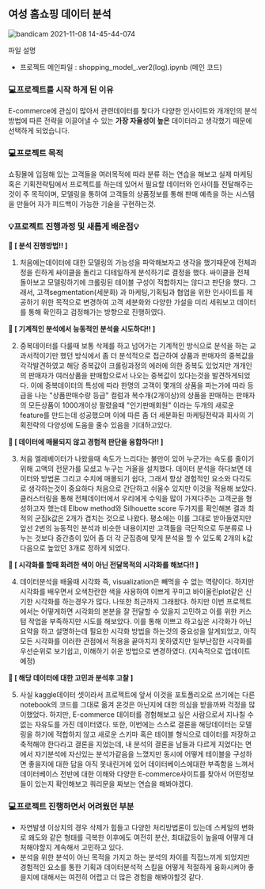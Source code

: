 ## 여성 홈쇼핑 데이터 분석

![bandicam 2021-11-08 14-45-44-074](https://user-images.githubusercontent.com/66814045/140690430-a28e0e7b-2b13-4c52-bbdb-405cee447d23.jpg)


파일 설명 
- 프로젝트 메인파일 : shopping_model_.ver2(log).ipynb (메인 코드)


### 💻프로젝트를 시작 하게 된 이유
E-commerce에 관심이 많아서 관련데이터를 찾다가 다양한 인사이트와 개개인의 분석방법에 따른 전략을 이끌어낼 수 있는 **가장 자율성이 높은** 데이터라고 생각했기 때문에 선택하게 되었습니다.   


### 💻프로젝트 목적
쇼핑몰에 입점해 있는 고객들을 여러목적에 따라 분류 하는 연습을 해보고 실제 마케팅 혹은 기획전략팀에서 프로젝트를 하는데 있어서 필요할 데이터와 인사이틀 전달해주는것이 주 목적이며,
모델링을 통하여 고객들의 상품정보를 통해 판매 예측을 하는 시스템을 만들어 자가 피드백이 가능한 기술을 구현하는것.


### 💡프로젝트 진행과정 및 새롭게 배운점💡

**🔖 [ 분석 진행방법!! ]**
1. 처음에는데이터에 대한 모델링의 가능성을 파악해보자고 생각을 했기때문에 전체과정을 린하게 싸이클을 돌리고 디테일하게 분석하기로 결정을 했다. 
싸이클을 전체 돌아보고 모델링하기에 크롤링된 테이블 구성이 적합하지는 않다고 판단을 했다. 그래서, 고객segmentation(세분화) 과 마케팅,기획팀과 협업을 위한 인사이트를
제공하기 위한 목적으로 변경하여 고객 세분화와 다양한 가설을 미리 세워보고 데이터를 통해 확인하고 검정해가는 방향으로 진행하였다.

**🔖 [ 기계적인 분석에서 능동적인 분석을 시도하다!! ]**

2. 중복데이터를 다룰때 보통 삭제를 하고 넘어가는 기계적인 방식으로 분석을 하는 교과서적이기만 했던 방식에서 좀 더 분석적으로 접근하여 상품과 판매자의 중복값을 각각발견하였고
해당 중복값이 크롤링과정의 에러에 의한 중복도 있었지만 개개인의 판매자가 여러상품을 판매함으로서 나오는 중복값이 있다는것을 발견하게되었다. 이에 중복데이터의 특성에 따라 한명의 고객이 몇개의 상품을 파는가에 따라 등급을 나눈 "상품판매수량 등급" 컬럼과 복수개(2개이상)의 상품을 판매하는 판매자의 모든상품이 1000개이상 팔렸을때 "인기판매회원" 이라는 두개의 새로운 feature를 만드는데 성공했으며 이에 따른 좀 더 세분화된 마케팅전략과 회사의 기획전략의 다양성에 도움을 줄수 있음을 기대하고있다.

**🔖 [ 데이터에 매물되지 않고 경험적 판단을 융합하다!! ]**

3. 처음 엘레베이터가 나왔을때 속도가 느리다는 불만이 있어 누군가는 속도를 줄이기 위해 고액의 전문가를 모셨고 누구는 거울을 설치했다. 데이터 분석을 하다보면 데이터와 방법론 그리고 
수치에 매몰되기 쉽다, 그래서 항상 경험적인 요소와 다각도로 생각하는것이 중요하다 처음으로 간단하고 쉬울수 있지만 이것을 적용해 보았다. 클러스터링을 통해 전체데이터에서 우리에게 수익을 많이 가져다주는 고객군을 형성하고자 했는데 Elbow method와 Silhouette score 두가지를 확인해본 결과 최적의 군집k값은 2개가 겹치는 것으로 나왔다. 평소에는 이를 그대로 받아들였지만 앞선 2번의 능동적인 분석과 비슷한 내용이지만 고객들을 극단적으로 두분류로 나누는 것보다 중간층이 있어 좀 더 각 군집층에 맞게 분석을 할 수 있도록 2개의 k값 다음으로 높았던 3개로 정하게 되었다. 

**🔖 [ 시각화를 할때 화려한 색이 아닌 전달목적의 시각화를 해보다!! ]**

4. 데이터분석을 배울때 시각화 즉, visualization은 빼먹을 수 없는 역량이다. 하지만 시각화를 배우면서 오색찬란한 색을 사용하여 이쁘게 꾸미고 바이올린plot같은 신기한 시각화를 하는경우가 많다. 나또한 최근까지 그래왔다. 하지만 이번 프로젝트에서는 어떻게하면 시각화의 본분을 잘 전달할 수 있을지 고민하고 이를 위한 커스텀 작업을 부족하지만 시도를 해보았다. 이를 통해 이쁘고 하고싶은 시각화가 아닌 요약을 하고 설명하는데 필요한 시각화 방법을 하는것의 중요성을 알게되었고, 아직 모든 시각화를 이러한 관점에서 적용을 끝마치지 못하였지만 일부난잡한 시각화를 우선순위로 보기쉽고, 이해하기 쉬운 방법으로 변경하였다. (지속적으로 업데이트 예정)

**🔖 [ 해당 데이터에 대한 고민과 분석후 고찰 ]**

5. 사실 kaggle데이터 셋이라서 프로젝트에 앞서 이것을 포토폴리오로 쓰기에는 다른 notebook의 코드를 그대로 옮겨 온것은 아닌지에 대한 의심을 받을까봐 걱정을 많이했었다.
하지만, E-commerce 데이터를 경험해보고 싶은 사람으로서 지나칠 수 없는 자유도를 가진 데이터였다. 또한, 이번에는 스스로 결론을 해당데이터는 모델링을 하기에 적합하지 않고 새로운 스키마 혹은 테이블 형식으로 데이터를 저장하고 축적해야 한다라고 결론을 지었는데, 내 분석의 결론을 남들과 다르게 지었다는 면에서 자기분석에 자신있는 분석가같음을 느꼈지만 동시에 어떻게 테이블을 구성하면 좋을지에 대한 답을 아직 못내린거에 있어 데이터베이스에대한 부족함을 느껴서 데이터베이스 전반에 대한 이해와 다양한 E-commerce사이트를 찾아서 어떤정보들이 있는지 확인해보고 쿼리문을 짜보는 연습을 해봐야겠다.


### 💻프로젝트 진행하면서 어려웠던 부분 

- 자연발생 이상치의 경우 삭제가 힘들고 다양한 처리방법론이 있는데 스케일의 변화로 왜도와 같은 형태를 극복한 이후에도 여전히 분산, 최대값등이 높을때 어떻게 대처해야할지 계속해서 고민하고 있다.
- 분석을 위한 분석이 아닌 목적을 가지고 하는 분석의 차이를 직접느끼게 되었지만 경험적인 요소를 통한 기획과 데이터분석적 스킬을 어떻게 적절하게 융화시켜야 좋을지에 대해서는 여전히 어렵고 더 많은 경험을 해봐야할것 같다.





